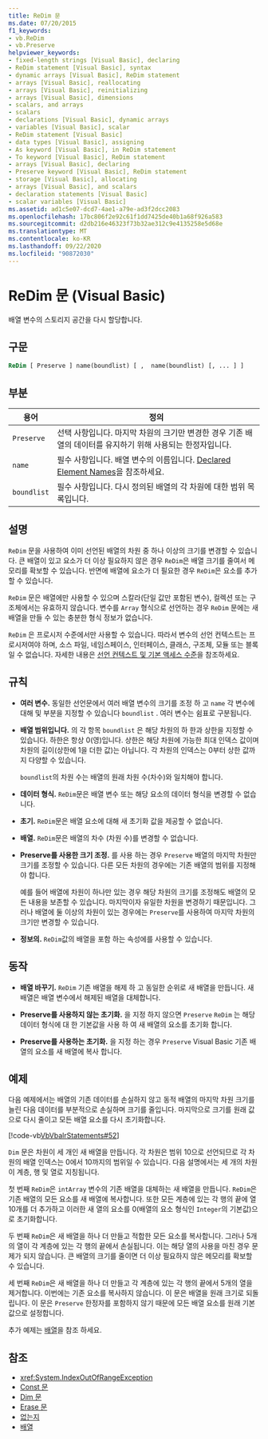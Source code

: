 ```yaml
---
title: ReDim 문
ms.date: 07/20/2015
f1_keywords:
- vb.ReDim
- vb.Preserve
helpviewer_keywords:
- fixed-length strings [Visual Basic], declaring
- ReDim statement [Visual Basic], syntax
- dynamic arrays [Visual Basic], ReDim statement
- arrays [Visual Basic], reallocating
- arrays [Visual Basic], reinitializing
- arrays [Visual Basic], dimensions
- scalars, and arrays
- scalars
- declarations [Visual Basic], dynamic arrays
- variables [Visual Basic], scalar
- ReDim statement [Visual Basic]
- data types [Visual Basic], assigning
- As keyword [Visual Basic], in ReDim statement
- To keyword [Visual Basic], ReDim statement
- arrays [Visual Basic], declaring
- Preserve keyword [Visual Basic], ReDim statement
- storage [Visual Basic], allocating
- arrays [Visual Basic], and scalars
- declaration statements [Visual Basic]
- scalar variables [Visual Basic]
ms.assetid: ad1c5e07-dcd7-4ae1-a79e-ad3f2dcc2083
ms.openlocfilehash: 17bc806f2e92c61f1dd7425de40b1a68f926a583
ms.sourcegitcommit: d2db216e46323f73b32ae312c9e4135258e5d68e
ms.translationtype: MT
ms.contentlocale: ko-KR
ms.lasthandoff: 09/22/2020
ms.locfileid: "90872030"
---
```

# <a name="redim-statement-visual-basic"></a>ReDim 문 (Visual Basic)

배열 변수의 스토리지 공간을 다시 할당합니다.  
  
## <a name="syntax"></a>구문  
  
```vb  
ReDim [ Preserve ] name(boundlist) [ ,  name(boundlist) [, ... ] ]  
```  
  
## <a name="parts"></a>부분  
  
|용어|정의|  
|----------|----------------|  
|`Preserve`|선택 사항입니다. 마지막 차원의 크기만 변경한 경우 기존 배열의 데이터를 유지하기 위해 사용되는 한정자입니다.|  
|`name`|필수 사항입니다. 배열 변수의 이름입니다. [Declared Element Names](../../programming-guide/language-features/declared-elements/declared-element-names.md)을 참조하세요.|  
|`boundlist`|필수 사항입니다. 다시 정의된 배열의 각 차원에 대한 범위 목록입니다.|  
  
## <a name="remarks"></a>설명  

 `ReDim` 문을 사용하여 이미 선언된 배열의 차원 중 하나 이상의 크기를 변경할 수 있습니다. 큰 배열이 있고 요소가 더 이상 필요하지 않은 경우 `ReDim`은 배열 크기를 줄여서 메모리를 확보할 수 있습니다. 반면에 배열에 요소가 더 필요한 경우 `ReDim`은 요소를 추가할 수 있습니다.  
  
 `ReDim` 문은 배열에만 사용할 수 있으며 스칼라(단일 값만 포함된 변수), 컬렉션 또는 구조체에서는 유효하지 않습니다. 변수를 `Array` 형식으로 선언하는 경우 `ReDim` 문에는 새 배열을 만들 수 있는 충분한 형식 정보가 없습니다.  
  
 `ReDim` 은 프로시저 수준에서만 사용할 수 있습니다. 따라서 변수의 선언 컨텍스트는 프로시저여야 하며, 소스 파일, 네임스페이스, 인터페이스, 클래스, 구조체, 모듈 또는 블록일 수 없습니다. 자세한 내용은 [선언 컨텍스트 및 기본 액세스 수준](declaration-contexts-and-default-access-levels.md)을 참조하세요.  
  
## <a name="rules"></a>규칙  
  
- **여러 변수.** 동일한 선언문에서 여러 배열 변수의 크기를 조정 하 고 `name` 각 변수에 대해 및 부분을 지정할 수 있습니다 `boundlist` . 여러 변수는 쉼표로 구분됩니다.  
  
- **배열 범위입니다.** 의 각 항목 `boundlist` 은 해당 차원의 하 한과 상한을 지정할 수 있습니다. 하한은 항상 0(영)입니다. 상한은 해당 차원에 가능한 최대 인덱스 값이며 차원의 길이(상한에 1을 더한 값)는 아닙니다. 각 차원의 인덱스는 0부터 상한 값까지 다양할 수 있습니다.  
  
     `boundlist`의 차원 수는 배열의 원래 차원 수(차수)와 일치해야 합니다.  
  
- **데이터 형식.** `ReDim`문은 배열 변수 또는 해당 요소의 데이터 형식을 변경할 수 없습니다.  
  
- **초기.** `ReDim`문은 배열 요소에 대해 새 초기화 값을 제공할 수 없습니다.  
  
- **배열.** `ReDim`문은 배열의 차수 (차원 수)를 변경할 수 없습니다.  
  
- **Preserve를 사용한 크기 조정.** 를 사용 하는 경우 `Preserve` 배열의 마지막 차원만 크기를 조정할 수 있습니다. 다른 모든 차원의 경우에는 기존 배열의 범위를 지정해야 합니다.  
  
     예를 들어 배열에 차원이 하나만 있는 경우 해당 차원의 크기를 조정해도 배열의 모든 내용을 보존할 수 있습니다. 마지막이자 유일한 차원을 변경하기 때문입니다. 그러나 배열에 둘 이상의 차원이 있는 경우에는 `Preserve`를 사용하여 마지막 차원의 크기만 변경할 수 있습니다.  
  
- **정보의.** `ReDim`값의 배열을 포함 하는 속성에를 사용할 수 있습니다.  
  
## <a name="behavior"></a>동작  
  
- **배열 바꾸기.** `ReDim` 기존 배열을 해제 하 고 동일한 순위로 새 배열을 만듭니다. 새 배열은 배열 변수에서 해제된 배열을 대체합니다.  
  
- **Preserve를 사용하지 않는 초기화.** 을 지정 하지 않으면 `Preserve` `ReDim` 는 해당 데이터 형식에 대 한 기본값을 사용 하 여 새 배열의 요소를 초기화 합니다.  
  
- **Preserve를 사용하는 초기화.** 을 지정 하는 경우 `Preserve` Visual Basic 기존 배열의 요소를 새 배열에 복사 합니다.  
  
## <a name="example"></a>예제  

 다음 예제에서는 배열의 기존 데이터를 손실하지 않고 동적 배열의 마지막 차원 크기를 늘린 다음 데이터를 부분적으로 손실하며 크기를 줄입니다. 마지막으로 크기를 원래 값으로 다시 줄이고 모든 배열 요소를 다시 초기화합니다.  
  
 [!code-vb[VbVbalrStatements#52](~/samples/snippets/visualbasic/VS_Snippets_VBCSharp/VbVbalrStatements/VB/Class1.vb#52)]  
  
 `Dim` 문은 차원이 세 개인 새 배열을 만듭니다. 각 차원은 범위 10으로 선언되므로 각 차원의 배열 인덱스는 0에서 10까지의 범위일 수 있습니다. 다음 설명에서는 세 개의 차원이 계층, 행 및 열로 지칭됩니다.  
  
 첫 번째 `ReDim`은 `intArray` 변수의 기존 배열을 대체하는 새 배열을 만듭니다. `ReDim`은 기존 배열의 모든 요소를 새 배열에 복사합니다. 또한 모든 계층에 있는 각 행의 끝에 열 10개를 더 추가하고 이러한 새 열의 요소를 0(배열의 요소 형식인 `Integer`의 기본값)으로 초기화합니다.  
  
 두 번째 `ReDim`은 새 배열을 하나 더 만들고 적합한 모든 요소를 복사합니다. 그러나 5개의 열이 각 계층에 있는 각 행의 끝에서 손실됩니다. 이는 해당 열의 사용을 마친 경우 문제가 되지 않습니다. 큰 배열의 크기를 줄이면 더 이상 필요하지 않은 메모리를 확보할 수 있습니다.  
  
 세 번째 `ReDim`은 새 배열을 하나 더 만들고 각 계층에 있는 각 행의 끝에서 5개의 열을 제거합니다. 이번에는 기존 요소를 복사하지 않습니다. 이 문은 배열을 원래 크기로 되돌립니다. 이 문은 `Preserve` 한정자를 포함하지 않기 때문에 모든 배열 요소를 원래 기본값으로 설정합니다.  
  
 추가 예제는 [배열](../../programming-guide/language-features/arrays/index.md)을 참조 하세요.  
  
## <a name="see-also"></a>참조

- <xref:System.IndexOutOfRangeException>
- [Const 문](const-statement.md)
- [Dim 문](dim-statement.md)
- [Erase 문](erase-statement.md)
- [없는지](../nothing.md)
- [배열](../../programming-guide/language-features/arrays/index.md)
